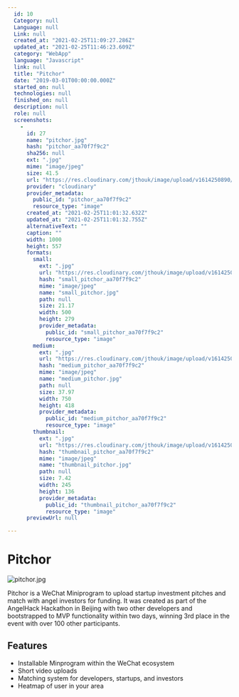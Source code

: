 ```yaml
---
  id: 10
  Category: null
  Language: null
  Link: null
  created_at: "2021-02-25T11:09:27.286Z"
  updated_at: "2021-02-25T11:46:23.609Z"
  category: "WebApp"
  language: "Javascript"
  link: null
  title: "Pitchor"
  date: "2019-03-01T00:00:00.000Z"
  started_on: null
  technologies: null
  finished_on: null
  description: null
  role: null
  screenshots: 
    - 
      id: 27
      name: "pitchor.jpg"
      hash: "pitchor_aa70f7f9c2"
      sha256: null
      ext: ".jpg"
      mime: "image/jpeg"
      size: 41.5
      url: "https://res.cloudinary.com/jthouk/image/upload/v1614250890/pitchor_aa70f7f9c2.jpg"
      provider: "cloudinary"
      provider_metadata: 
        public_id: "pitchor_aa70f7f9c2"
        resource_type: "image"
      created_at: "2021-02-25T11:01:32.632Z"
      updated_at: "2021-02-25T11:01:32.755Z"
      alternativeText: ""
      caption: ""
      width: 1000
      height: 557
      formats: 
        small: 
          ext: ".jpg"
          url: "https://res.cloudinary.com/jthouk/image/upload/v1614250892/small_pitchor_aa70f7f9c2.jpg"
          hash: "small_pitchor_aa70f7f9c2"
          mime: "image/jpeg"
          name: "small_pitchor.jpg"
          path: null
          size: 21.17
          width: 500
          height: 279
          provider_metadata: 
            public_id: "small_pitchor_aa70f7f9c2"
            resource_type: "image"
        medium: 
          ext: ".jpg"
          url: "https://res.cloudinary.com/jthouk/image/upload/v1614250891/medium_pitchor_aa70f7f9c2.jpg"
          hash: "medium_pitchor_aa70f7f9c2"
          mime: "image/jpeg"
          name: "medium_pitchor.jpg"
          path: null
          size: 37.97
          width: 750
          height: 418
          provider_metadata: 
            public_id: "medium_pitchor_aa70f7f9c2"
            resource_type: "image"
        thumbnail: 
          ext: ".jpg"
          url: "https://res.cloudinary.com/jthouk/image/upload/v1614250891/thumbnail_pitchor_aa70f7f9c2.jpg"
          hash: "thumbnail_pitchor_aa70f7f9c2"
          mime: "image/jpeg"
          name: "thumbnail_pitchor.jpg"
          path: null
          size: 7.42
          width: 245
          height: 136
          provider_metadata: 
            public_id: "thumbnail_pitchor_aa70f7f9c2"
            resource_type: "image"
      previewUrl: null

---
```

# Pitchor

![pitchor.jpg](https://res.cloudinary.com/jthouk/image/upload/v1614250890/pitchor_aa70f7f9c2.jpg)

Pitchor is a WeChat Miniprogram to upload startup investment pitches and match with angel investors for funding. It was created as part of the AngelHack Hackathon in Beijing with two other developers and bootstrapped to MVP functionality within two days, winning 3rd place in the event with over 100 other participants.

## Features

* Installable Minprogram within the WeChat ecosystem
* Short video uploads
* Matching system for developers, startups, and investors
* Heatmap of user in your area


